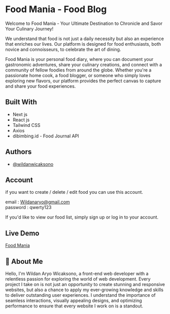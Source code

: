 # Food Mania - Food Blog

Welcome to Food Mania - Your Ultimate Destination to Chronicle and Savor Your Culinary Journey!

We understand that food is not just a daily necessity but also an experience that enriches our lives. Our platform is designed for food enthusiasts, both novice and connoisseurs, to celebrate the art of dining.

Food Mania is your personal food diary, where you can document your gastronomic adventures, share your culinary creations, and connect with a community of fellow foodies from around the globe. Whether you're a passionate home cook, a food blogger, or someone who simply loves exploring new flavors, our platform provides the perfect canvas to capture and share your food experiences.

## Built With

- Next js
- React js
- Tailwind CSS
- Axios
- dibimbing.id - Food Journal API

## Authors

- [@wildanwicaksono](https://github.com/Wildanaryo)

## Account

if you want to create / delete / edit food you can use this account.

email : Wildanaryo@gmail.com  
password : qwerty123

If you'd like to view our food list, simply sign up or log in to your account.

## Live Demo

[Food Mania](https://food-mania-black.vercel.app/)

## 🚀 About Me

Hello, I'm Wildan Aryo Wicaksono, a front-end web developer with a relentless passion for exploring the world of web development. Every project I take on is not just an opportunity to create stunning and responsive websites, but also a chance to apply my ever-growing knowledge and skills to deliver outstanding user experiences. I understand the importance of seamless interactions, visually appealing designs, and optimizing performance to ensure that every website I work on is a standout.
